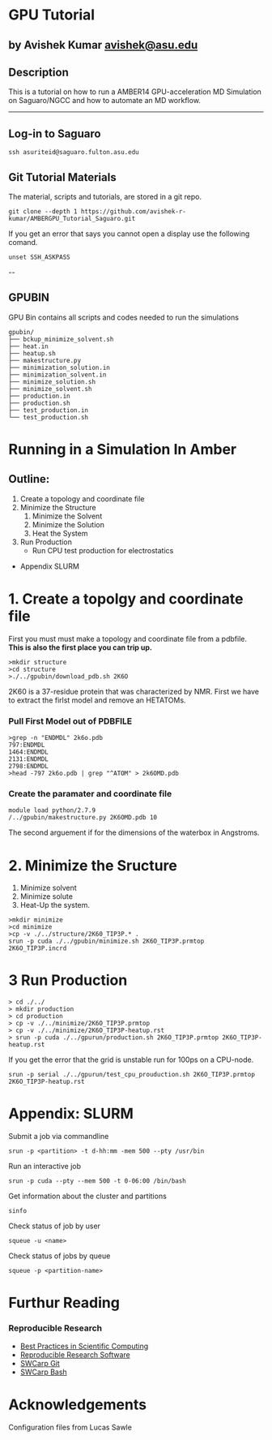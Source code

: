 # GPU Tutorial 
by Avishek Kumar avishek@asu.edu
---
## Description 
This is a tutorial on how to run a AMBER14 GPU-acceleration MD Simulation on Saguaro/NGCC and how to automate an MD workflow. 

---

## Log-in to Saguaro
```
ssh asuriteid@saguaro.fulton.asu.edu
```
## Git Tutorial Materials
The material, scripts and tutorials, are stored in a git repo. 
```
git clone --depth 1 https://github.com/avishek-r-kumar/AMBERGPU_Tutorial_Saguaro.git 
```
If you get an error that says you cannot open a display use the following comand. 
```
unset SSH_ASKPASS
```

--

## GPUBIN
GPU Bin contains all scripts and codes needed to run the simulations
```
gpubin/
├── bckup_minimize_solvent.sh
├── heat.in
├── heatup.sh
├── makestructure.py
├── minimization_solution.in
├── minimization_solvent.in
├── minimize_solution.sh
├── minimize_solvent.sh
├── production.in
├── production.sh
├── test_production.in
└── test_production.sh
```

# Running in a Simulation In Amber

## Outline: 
1. Create a topology and coordinate file 
2. Minimize the Structure 
    1. Minimize the Solvent
    2. Minimize the Solution
    3. Heat the System 
3. Run Production 
    - Run CPU test production for electrostatics 

- Appendix SLURM


# 1. Create a topolgy and coordinate file 
First you must must make a topology and coordinate file from a pdbfile. **This is also the first place you can trip up.**
```
>mkdir structure
>cd structure
>./../gpubin/download_pdb.sh 2K6O
```
2K60 is a 37-residue protein that was characterized by NMR. First we have to extract the firlst model and remove an HETATOMs. 
### Pull First Model out of PDBFILE
```
>grep -n "ENDMDL" 2k6o.pdb
797:ENDMDL
1464:ENDMDL
2131:ENDMDL
2798:ENDMDL
>head -797 2k6o.pdb | grep "^ATOM" > 2k6OMD.pdb
```
### Create the paramater and coordinate file
```
module load python/2.7.9
/../gpubin/makestructure.py 2K6OMD.pdb 10
```

The second arguement if for the dimensions of the waterbox in Angstroms. 
# 2. Minimize the Sructure 

1. Minimize solvent 
2. Minimize solute 
3. Heat-Up the system.

```
>mkdir minimize
>cd minimize 
>cp -v ./../structure/2K60_TIP3P.* . 
srun -p cuda ./../gpubin/minimize.sh 2K6O_TIP3P.prmtop 2K6O_TIP3P.incrd 
```

# 3 Run Production
```
> cd ./../
> mkdir production 
> cd production 
> cp -v ./../minimize/2K6O_TIP3P.prmtop
> cp -v ./../minimize/2K6O_TIP3P-heatup.rst
> srun -p cuda ./../gpurun/production.sh 2K6O_TIP3P.prmtop 2K6O_TIP3P-heatup.rst   
```
If you get the error that the grid is unstable run for 100ps on a CPU-node. 
```
srun -p serial ./../gpurun/test_cpu_prouduction.sh 2K6O_TIP3P.prmtop 2K6O_TIP3P-heatup.rst
```



# Appendix: SLURM
Submit a job via commandline 
```
srun -p <partition> -t d-hh:mm -mem 500 --pty /usr/bin
```
Run an interactive job
```
srun -p cuda --pty --mem 500 -t 0-06:00 /bin/bash
```
Get information about the cluster and partitions
```
sinfo 
```
Check status of job by user
```
squeue -u <name>
```
Check status of jobs by queue 
```
squeue -p <partition-name>
```

# Furthur Reading

### Reproducible Research 

- [Best Practices in Scientific Computing](http://journals.plos.org/plosbiology/article?id=10.1371%2Fjournal.pbio.1001745)
- [Reproducible Research Software](http://software.ac.uk/attach/ChangingResearchSoftwareAttitudes.pdf)
- [SWCarp Git](http://swcarpentry.github.io/git-novice/)
- [SWCarp Bash](http://swcarpentry.github.io/shell-novice/)

# Acknowledgements

Configuration files from Lucas Sawle